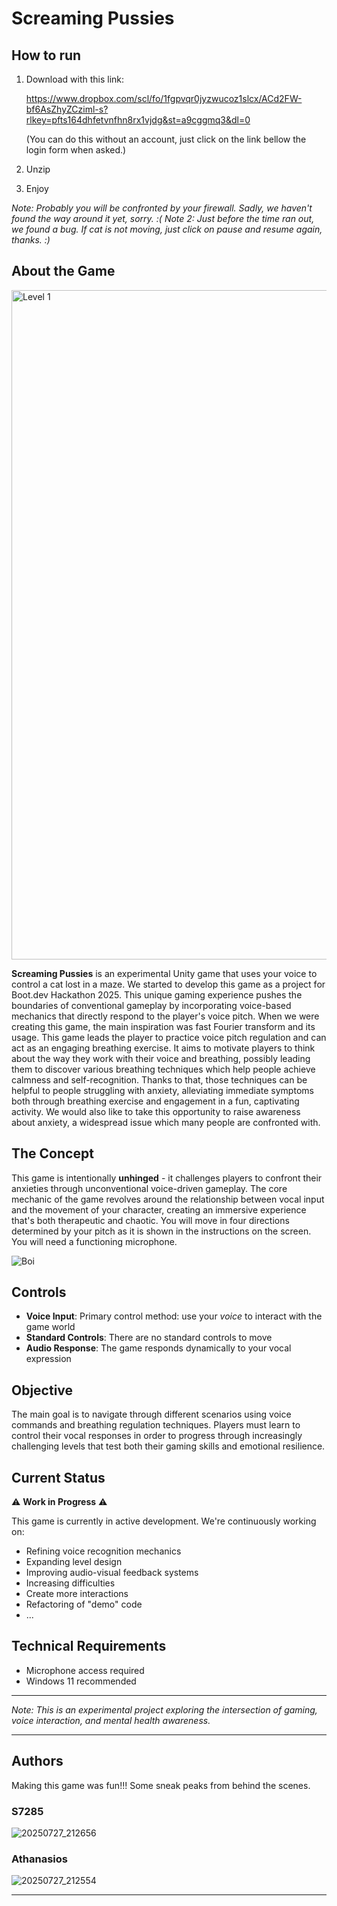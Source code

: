 # Screaming Pussies

## How to run

1. Download with this link:
   
   https://www.dropbox.com/scl/fo/1fgpvqr0jyzwucoz1slcx/ACd2FW-bf6AsZhyZCziml-s?rlkey=pfts164dhfetvnfhn8rx1vjdg&st=a9cggmq3&dl=0

   (You can do this without an account, just click on the link bellow the login form when asked.)
2. Unzip
3. Enjoy

*Note: Probably you will be confronted by your firewall. Sadly, we haven't found the way around it yet, sorry. :(*
*Note 2: Just before the time ran out, we found a bug. If cat is not moving, just click on pause and resume again, thanks. :)*

## About the Game

<img width="1919" height="1071" alt="Level 1" src="https://github.com/user-attachments/assets/38230915-5fdd-413c-a373-1327b65ad0c5" />


**Screaming Pussies** is an experimental Unity game that uses your voice to control a cat lost in a maze. We started to develop this game as a project for Boot.dev Hackathon 2025.
This unique gaming experience pushes the boundaries of conventional gameplay by incorporating voice-based mechanics that directly respond to the player's voice pitch.
When we were creating this game, the main inspiration was fast Fourier transform and its usage. This game leads the player to practice voice pitch regulation and can act as an engaging breathing exercise.
It aims to motivate players to think about the way they work with their voice and breathing, possibly leading them to discover various breathing techniques which help people achieve calmness and self-recognition.
Thanks to that, those techniques can be helpful to people struggling with anxiety, alleviating immediate symptoms both through breathing exercise and engagement in a fun, captivating activity.
We would also like to take this opportunity to raise awareness about anxiety, a widespread issue which many people are confronted with.

## The Concept

This game is intentionally **unhinged** - it challenges players to confront their anxieties through unconventional voice-driven gameplay.
The core mechanic of the game revolves around the relationship between vocal input and the movement of your character, creating an immersive experience that's both therapeutic and chaotic.
You will move in four directions determined by your pitch as it is shown in the instructions on the screen. You will need a functioning microphone.

![Boi](https://github.com/user-attachments/assets/f4542abc-1952-41ee-be41-7f0adb86fb68)


## Controls

- **Voice Input**: Primary control method: use your *voice* to interact with the game world
- **Standard Controls**: There are no standard controls to move
- **Audio Response**: The game responds dynamically to your vocal expression

## Objective

The main goal is to navigate through different scenarios using voice commands and breathing regulation techniques.
Players must learn to control their vocal responses in order to progress through increasingly challenging levels that test both their gaming skills and emotional resilience.

## Current Status

⚠️ **Work in Progress** ⚠️

This game is currently in active development. We're continuously working on:
- Refining voice recognition mechanics
- Expanding level design
- Improving audio-visual feedback systems
- Increasing difficulties
- Create more interactions
- Refactoring of "demo" code
- ...


## Technical Requirements
- Microphone access required
- Windows 11 recommended

---

*Note: This is an experimental project exploring the intersection of gaming, voice interaction, and mental health awareness.*

---
## Authors

Making this game was fun!!! Some sneak peaks from behind the scenes.

###  S7285
![20250727_212656](https://github.com/user-attachments/assets/15960014-6658-4a0b-8d69-37f817263a98)

### Athanasios
![20250727_212554](https://github.com/user-attachments/assets/f6b6ee79-d952-4585-b1f9-f11b64141dcc)

---
